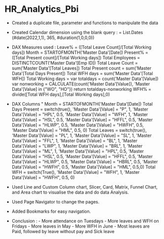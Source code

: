 # HR_Analytics_Pbi

- Created a duplicate file, parameter and functions to manipulate the data
  
- Created Calendar dimension using the blank query :
        = List.Dates
          (#date(2022,1,1),
          365,
          #duration(1,0,0,0))
  
- DAX Measures used :
      Leave% = ([Total Leave Count]/[Total Working days])
      Month = STARTOFMONTH('Master Data'[Date])
      Present% = ([Total Present count]/[Total Working days])
      Total Employees = DISTINCTCOUNT('Master Data'[Emp ID])
      Total Leave Count = sum('Master Data'[Total Leaves])
      Total Present count = sum('Master Data'[Total Days Present])
      Total WFH days = sum('Master Data'[Total WFH])
      Total Working days = 
                            var totaldays = count('Master Data'[Value])
                            var nonworking = CALCULATE(count('Master Data'[Value]), 'Master Data'[Value] in {"WO", "HO"})
                            return
                            totaldays-nonworking
      WFH% = divide([Total WFH days],[Total Working days],0)
  
- DAX Columns "
      Month = STARTOFMONTH('Master Data'[Date])
      Total Days Present = switch(true(),
                          'Master Data'[Value] = "P", 1,
                          'Master Data'[Value] = "HPL", 0.5,
                          'Master Data'[Value] = "WFH", 1,
                          'Master Data'[Value] = "HSL", 0.5,
                          'Master Data'[Value] = "HFFL", 0.5,
                          'Master Data'[Value] = "HLWP", 0.5,
                          'Master Data'[Value] = "HWFH", 0.5,
                          'Master Data'[Value] = "HML", 0.5, 0)
      Total Leaves = switch(true(), 
                          'Master Data'[Value] = "PL", 1,
                          'Master Data'[Value] = "SL", 1,
                          'Master Data'[Value] = "FFL", 1,
                          'Master Data'[Value] = "BL", 1,
                          'Master Data'[Value] = "LWP", 1,
                          'Master Data'[Value] = "BRL", 1,
                          'Master Data'[Value] = "ML", 1,
                          'Master Data'[Value] = "HPL", 0.5,
                          'Master Data'[Value] = "HSL", 0.5,
                          'Master Data'[Value] = "HFFL", 0.5,
                          'Master Data'[Value] = "HLWP", 0.5,
                          'Master Data'[Value] = "HBRL", 0.5,
                          'Master Data'[Value] = "HWFH", 0.5,
                          'Master Data'[Value] = "HML", 0.5,0)
      Total WFH = switch(True(),
                          'Master Data'[Value] = "WFH", 1,
                          'Master Data'[Value] = "HWFH", 0.5, 0)

- Used Line and Custom Column chart, Slicer, Card, Matrix, Funnel Chart, and Area chart to visualise the data and do data Analysis.
  
- Used Page Navigator to change the pages.
  
- Added Bookmarks for easy navigation.

- Conclusion :
      - More attendance on Tuesdays
      - More leaves and WFH on Fridays
      - More leaves in May
      - More WFH in June
      - Most leaves are Paid, followed by leave without pay and Sick leave
